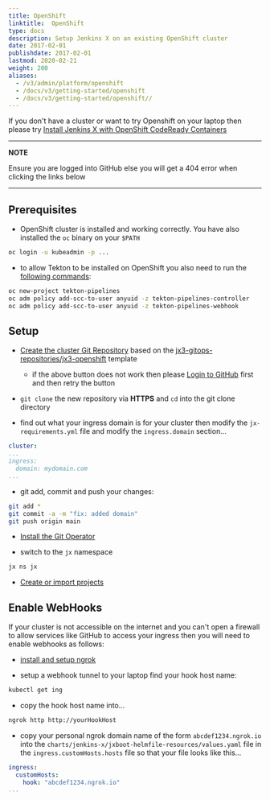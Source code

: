 ```yaml
---
title: OpenShift
linktitle:  OpenShift
type: docs
description: Setup Jenkins X on an existing OpenShift cluster
date: 2017-02-01
publishdate: 2017-02-01
lastmod: 2020-02-21
weight: 200
aliases:
  - /v3/admin/platform/openshift
  - /docs/v3/getting-started/openshift
  - /docs/v3/getting-started/openshift//
---
```


If you don't have a cluster or want to try Openshift on your laptop then please try <a href="/v3/guides/infra/openshift-crc/" target="github" class="btn bg-primary text-light">Install Jenkins X with OpenShift CodeReady Containers</a>

---
**NOTE**

Ensure you are logged into GitHub else you will get a 404 error when clicking the links below

---

## Prerequisites

* OpenShift cluster is installed and working correctly. You have also installed the `oc` binary on your `$PATH`

```bash
oc login -u kubeadmin -p ...
```

* to allow Tekton to be installed on OpenShift you also need to run the [following commands](https://github.com/tektoncd/pipeline/blob/master/docs/install.md#installing-tekton-pipelines-on-openshift):

```bash
oc new-project tekton-pipelines
oc adm policy add-scc-to-user anyuid -z tekton-pipelines-controller
oc adm policy add-scc-to-user anyuid -z tekton-pipelines-webhook
```

## Setup

* <a href="https://github.com/jx3-gitops-repositories/jx3-openshift/generate" target="github" class="btn bg-primary text-light">Create the cluster Git Repository</a> based on the [jx3-gitops-repositories/jx3-openshift](https://github.com/jx3-gitops-repositories/jx3-openshift/generate) template

  * if the above button does not work then please [Login to GitHub](https://github.com/login) first and then retry the button

* `git clone` the new repository via **HTTPS** and `cd` into the git clone directory

* find out what your ingress domain is for your cluster then modify the `jx-requirements.yml` file and modify the `ingress.domain` section...

```yaml
cluster:
...
ingress:
  domain: mydomain.com
...
```

* git add, commit and push your changes:

```bash
git add *
git commit -a -m "fix: added domain"
git push origin main
```

* <a href="/v3/guides/operator/" class="btn bg-primary text-light">Install the Git Operator</a>

* switch to the `jx` namespace

```bash
jx ns jx
```

* <a href="/v3/develop/create-project/" class="btn bg-primary text-light">Create or import projects</a>

## Enable WebHooks

If your cluster is not accessible on the internet and you can't open a firewall to allow services like GitHub to access your ingress then you will need to enable webhooks as follows:

* [install and setup ngrok](https://ngrok.com/)

* setup a webhook tunnel to your laptop find your hook host name:

```bash
kubectl get ing
```

* copy the hook host name into...

```bash
ngrok http http://yourHookHost
```

* copy your personal ngrok domain name of the form `abcdef1234.ngrok.io` into the `charts/jenkins-x/jxboot-helmfile-resources/values.yaml` file in the `ingress.customHosts.hosts` file so that your file looks like this...

```yaml
ingress:
  customHosts:
    hook: "abcdef1234.ngrok.io"
...
```
